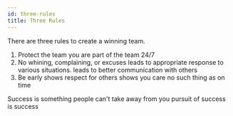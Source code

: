 ```yaml
---
id: three-rules
title: Three Rules
---
```


There are three rules to create a winning team.  

1. Protect the team
    you are part of the team 24/7
1. No whining, complaining, or excuses 
    leads to appropriate response to various situations.
    leads to better communication with others
1. Be early
    shows respect for others
    shows you care
    no such thing as on time

Success is something people can't take away from you
    pursuit of success is success
